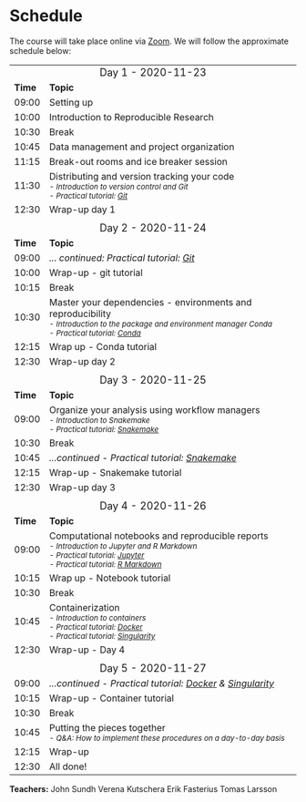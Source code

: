 <h1> Schedule </h1>

The course will take place online via [Zoom](https://zoom.us/). We will follow
the approximate schedule below:

<table>
  <tr>
    <td colspan="3">
      <font size="4">
      <center> Day 1 - 2020-11-23 </center>
    </td>
  </tr>
  <tr>
    <td> <font size="3"><b>Time</b> </td>
    <td> <font size="3"><b>Topic</b> </td>
  </tr>
  <tr>
    <td> <font size="3"> 09:00 </td>
    <td> <font size="3"> Setting up </td>
  </tr>
  <tr>
    <td> <font size="3"> 10:00 </td>
    <td> <font size="3"> Introduction to Reproducible Research </td>
  </tr>
  <tr>
    <td> <font size="3"> 10:30 </td>
    <td> <font size="3"> Break </td>
  </tr>
  <tr>
    <td> <font size="3"> 10:45 </td>
    <td> <font size="3"> Data management and project organization </td>
  </tr>
  <tr>
    <td> <font size="3"> 11:15 </td>
    <td> <font size="3"> Break-out rooms and ice breaker session </td>
  </tr>
  <tr>
    <td> <font size="3"> 11:30 </td>
    <td> <font size="3"> Distributing and version tracking your code
         <font size="2"><i><br>
           - Introduction to version control and Git <br>
           - Practical tutorial: <a href="../git/">Git</a></i><br></td>
  </tr>
  <tr>
    <td> <font size="3"> 12:30 </td>
    <td> <font size="3"> Wrap-up day 1 </td>
  </tr>
  <tr>
    <td colspan="3"> </td>
  </tr>
  <tr>
    <td colspan="3">
      <font size="4">
      <center> Day 2  - 2020-11-24 </center>
    </td>
  </tr>
  <tr>
    <td> <font size="3"><b>Time</b> </td>
    <td> <font size="3"><b>Topic</b> </td>
  </tr>
  <tr>
    <td> <font size="3"> 09:00 </td>
    <td> <font size="3"><i>... continued: Practical tutorial: <a href="../git/">Git</a></i><br></td>
  </tr>
  <tr>
    <td> <font size="3"> 10:00 </td>
    <td> <font size="3"> Wrap-up - git tutorial </td>
  </tr>
  <tr>
    <td> <font size="3"> 10:15 </td>
    <td> <font size="3"> Break </td>
  </tr>
  <tr>
    <td> <font size="3"> 10:30 </td>
    <td> <font size="3"> Master your dependencies - environments and reproducibility
         <font size="2"><i><br>
         - Introduction to the package and environment manager Conda <br>
         - Practical tutorial: <a href="../conda/">Conda</a></i>
    </td>
  </tr>
  <tr>
    <td> <font size="3"> 12:15 </td>
    <td> <font size="3"> Wrap up - Conda tutorial </td>
  </tr>
  <tr>
    <td> <font size="3"> 12:30 </td>
    <td> <font size="3"> Wrap-up day 2 </td>
  </tr>
  <tr>
    <td colspan="3"> </td>
  </tr>
  <tr>
    <td colspan="3">
      <font size="4">
      <center> Day 3  - 2020-11-25 </center>
    </td>
  </tr>
  <tr>
    <td> <font size="3"><b>Time</b> </td>
    <td> <font size="3"><b>Topic</b> </td>
  </tr>
  <tr>
    <td> <font size="3"> 09:00 </td>
    <td> <font size="3"> Organize your analysis using workflow managers
         <font size="2"> <i><br>
         - Introduction to Snakemake <br>
         - Practical tutorial: <a href="../snakemake/">Snakemake</a>
         </i>
    </td>
  </tr>
  <tr>
    <td> <font size="3"> 10:30 </td>
    <td> <font size="3"> Break </td>
  </tr>
  <tr>
    <td> <font size="3"> 10:45 </td>
    <td> <font size="3"> <i> 
        ...continued - Practical tutorial:  <a href="../snakemake/">Snakemake</a> </i>
    </td>
  </tr>
  <tr>
    <td> <font size="3"> 12:15 </td>
    <td> <font size="3"> Wrap-up - Snakemake tutorial </td>
  </tr>
  <tr>
    <td> <font size="3"> 12:30 </td>
    <td> <font size="3"> Wrap-up day 3 </td>
  </tr>
  <tr>
    <td colspan="3"> </td>
  </tr>
  <tr>
    <td colspan="3">
      <font size="4">
      <center> Day 4  - 2020-11-26 </center>
    </td>
  </tr>
  <tr>
    <td> <font size="3"><b>Time</b> </td>
    <td> <font size="3"><b>Topic</b> </td>
  </tr>
  <tr>
    <td> <font size="3"> 09:00 </td>
    <td> <font size="3"> Computational notebooks and reproducible reports
         <font size="2"><i><br>
         - Introduction to Jupyter and R Markdown<br>
         - Practical tutorial: <a href="../jupyter/">Jupyter</a><br>
         - Practical tutorial: <a href="../rmarkdown/">R Markdown</a></i>
    </td>
  </tr>
  <tr>
    <td> <font size="3"> 10:15 </td>
    <td> <font size="3"> Wrap up - Notebook tutorial </td>
  </tr>
  <tr>
    <td> <font size="3"> 10:30 </td>
    <td> <font size="3"> Break </td>
  </tr>
  <tr>
    <td> <font size="3"> 10:45 </td>
    <td> <font size="3"> Containerization
         <font size="2"> <i> <br>
         - Introduction to containers <br>
         - Practical tutorial: <a href="../docker/">Docker</a><br>
         - Practical tutorial: <a href="../singularity">Singularity</a></i>
    </td>
  </tr>
  <tr>
    <td> <font size="3"> 12:30  </td>
    <td> <font size="3"> Wrap-up - Day 4 </td>
  </tr>
  <tr>
    <td colspan="3"> </td>
  </tr>
  <tr>
    <td colspan="3">
      <font size="4">
      <center> Day 5  - 2020-11-27 </center>
    </td>
  </tr>
  <tr>
    <td> <font size="3"> 09:00  </td>
    <td> <font size="3"> <i> 
         ...continued - Practical tutorial: <a href="../docker/">Docker</a> & 
         <a href="../singularity/">Singularity</a></i>
    </td>
  </tr>
  <tr>
    <td> <font size="3"> 10:15 </td>
    <td> <font size="3"> Wrap-up - Container tutorial </td>
  </tr>
  <tr>
    <td> <font size="3"> 10:30 </td>
    <td> <font size="3"> Break </td>
  </tr>
  <tr>
    <td> <font size="3"> 10:45 </td>
    <td> <font size="3"> Putting the pieces together
         <font size="2"> <i> <br>
         - Q&A: How to implement these procedures on a day-to-day basis</i> 
    </td>
  </tr>
  <tr>
    <td> <font size="3"> 12:15 </td>
    <td> <font size="3"> Wrap-up </td>
  </tr>
  <tr>
    <td> <font size="3"> 12:30 </td>
    <td> <font size="3"> All done! </td>
  </tr>
</table>

**Teachers:**
John Sundh
Verena Kutschera
Erik Fasterius
Tomas Larsson
